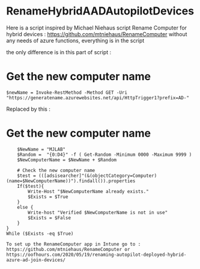 # RenameHybridAADAutopilotDevices
Here is a script inspired by Michael Niehaus script Rename Computer for hybrid devices : https://github.com/mtniehaus/RenameComputer  without any needs of azure functions, everything is in the script

the only difference is in this part of script : 

# Get the new computer name
    $newName = Invoke-RestMethod -Method GET -Uri "https://generatename.azurewebsites.net/api/HttpTrigger1?prefix=AD-"
    
Replaced by this :

# Get the new computer name
        $NewName = "MJLAB"
        $Random =  "{0:D4}" -f ( Get-Random -Minimum 0000 -Maximum 9999 )
        $NewComputerName = $NewName + $Random 

        # Check the new computer name
        $test = (([adsisearcher]"(&(objectCategory=Computer)(name=$NewComputerName))").findall()).properties
        If($test){
            Write-Host "$NewComputerName already exists."
            $Exists = $True
        }
        else {
            Write-host "Verified $NewComputerName is not in use"
            $Exists = $False
        }       
    }
    While ($Exists -eq $True)
    
    To set up the RenameComputer app in Intune go to : https://github.com/mtniehaus/RenameComputer or https://oofhours.com/2020/05/19/renaming-autopilot-deployed-hybrid-azure-ad-join-devices/
